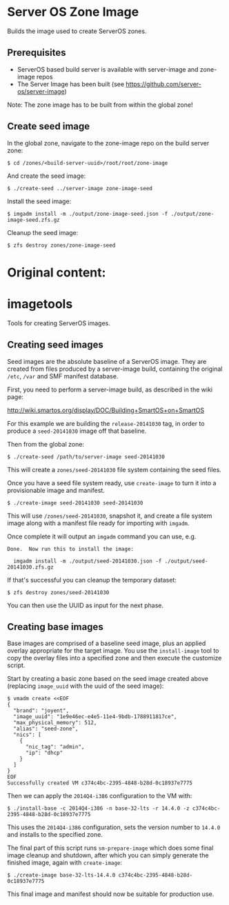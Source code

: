 # Server OS Zone Image

Builds the image used to create ServerOS zones.

## Prerequisites

- ServerOS based build server is available with server-image and zone-image repos
- The Server Image has been built (see https://github.com/server-os/server-image)

Note: The zone image has to be built from within the global zone!

## Create seed image

In the global zone, navigate to the zone-image repo on the build server zone:

    $ cd /zones/<build-server-uuid>/root/root/zone-image

And create the seed image:

    $ ./create-seed ../server-image zone-image-seed

Install the seed image:

    $ imgadm install -m ./output/zone-image-seed.json -f ./output/zone-image-seed.zfs.gz

Cleanup the seed image:

    $ zfs destroy zones/zone-image-seed



# Original content:

imagetools
==========

Tools for creating ServerOS images.

## Creating seed images

Seed images are the absolute baseline of a ServerOS image.  They are created
from files produced by a server-image build, containing the original `/etc`,
`/var` and SMF manifest database.

First, you need to perform a server-image build, as described in the wiki
page:

  http://wiki.smartos.org/display/DOC/Building+SmartOS+on+SmartOS

For this example we are building the `release-20141030` tag, in order to
produce a `seed-20141030` image off that baseline.

Then from the global zone:

    $ ./create-seed /path/to/server-image seed-20141030

This will create a `zones/seed-20141030` file system containing the seed files.

Once you have a seed file system ready, use `create-image` to turn it into a
provisionable image and manifest.

    $ ./create-image seed-20141030 seed-20141030

This will use `/zones/seed-20141030`, snapshot it, and create a file system
image along with a manifest file ready for importing with `imgadm`.

Once complete it will output an `imgadm` command you can use, e.g.

    Done.  Now run this to install the image:
    
      imgadm install -m ./output/seed-20141030.json -f ./output/seed-20141030.zfs.gz

If that's successful you can cleanup the temporary dataset:

    $ zfs destroy zones/seed-20141030

You can then use the UUID as input for the next phase.

## Creating base images

Base images are comprised of a baseline seed image, plus an applied overlay
appropriate for the target image.  You use the `install-image` tool to copy
the overlay files into a specified zone and then execute the customize script.

Start by creating a basic zone based on the seed image created above (replacing
`image_uuid` with the uuid of the seed image):

    $ vmadm create <<EOF
    {
      "brand": "joyent",
      "image_uuid": "1e9e46ec-e4e5-11e4-9bdb-1788911817ce",
      "max_physical_memory": 512,
      "alias": "seed-zone",
      "nics": [
        {
          "nic_tag": "admin",
          "ip": "dhcp"
        }
      ]
    }
    EOF
    Successfully created VM c374c4bc-2395-4848-b28d-0c18937e7775

Then we can apply the `2014Q4-i386` configuration to the VM with:

    $ ./install-base -c 2014Q4-i386 -n base-32-lts -r 14.4.0 -z c374c4bc-2395-4848-b28d-0c18937e7775

This uses the `2014Q4-i386` configuration, sets the version number to `14.4.0`
and installs to the specified zone.

The final part of this script runs `sm-prepare-image` which does some final
image cleanup and shutdown, after which you can simply generate the finished
image, again with `create-image`:

    $ ./create-image base-32-lts-14.4.0 c374c4bc-2395-4848-b28d-0c18937e7775

This final image and manifest should now be suitable for production use.
